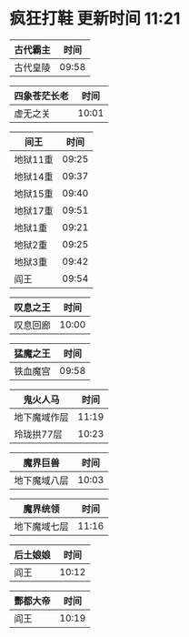 # 疯狂打鞋 更新时间 11:21

| 古代霸主   | 时间    |
|--------|-------|
| 古代皇陵 | 09:58 |

| 四象苍茫长老   | 时间    |
|--------|-------|
| 虚无之关 | 10:01 |

| 间王   | 时间    |
|--------|-------|
| 地狱11重 | 09:25 |
| 地狱14重 | 09:37 |
| 地狱15重 | 09:40 |
| 地狱17重 | 09:51 |
| 地狱1重 | 09:21 |
| 地狱2重 | 09:25 |
| 地狱3重 | 09:42 |
| 阎王 | 09:54 |

| 叹息之王   | 时间    |
|--------|-------|
| 叹息回廊 | 10:00 |

| 猛魔之王   | 时间    |
|--------|-------|
| 铁血魔宫 | 09:58 |

| 鬼火人马   | 时间    |
|--------|-------|
| 地下魔域作层 | 11:19 |
| 玲珑拱77层 | 10:23 |

| 魔界巨兽   | 时间    |
|--------|-------|
| 地下魔域八层 | 10:03 |

| 魔界统领   | 时间    |
|--------|-------|
| 地下魔域七层 | 11:16 |

| 后土娘娘   | 时间    |
|--------|-------|
| 阎王 | 10:12 |

| 酆都大帝   | 时间    |
|--------|-------|
| 阎王 | 10:19 |